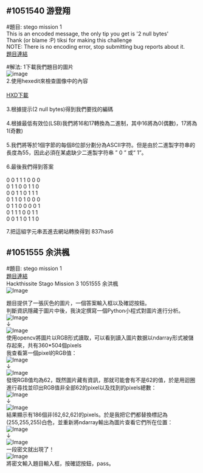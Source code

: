 #1051540 游登翔
---------------------------------------
#題目: stego mission 1<br />
This is an encoded message, the only tip you get is '2 null bytes'<br />
Thank (or blame :P) tiksi for making this challenge<br />
NOTE: There is no encoding error, stop submitting bug reports about it.<br />
[題目連結](https://www.hackthissite.org/missions/playit/stego/1)<br />

#解法:
1下載我們題目的圖片<br />
![image](https://github.com/cislab-yzu/Project1-3_Hackthissite/blob/master/1051540/1.bmp)<br />
2.使用hexedit來檢查圖像中的內容<br /><br />
[HXD下載](https://mh-nexus.de/en/downloads.php?product=HxD20)<br /><br />
3.根據提示(2 null bytes)得到我們要找的編碼 <br /><br />
4.根據最低有效位(LSB)我們將16和17轉換為二進制，其中16將為0(偶數)，17將為1(奇數)<br /><br />
5.我們將等於1個字節的每個8位部分劃分為ASCII字符。但是由於二進製字符串的長度為55，因此必須在某處缺少二進製字符串 ” 0 ” 或“ 1”。<br /><br />
6.最後我們得到答案     <br />                                                                
                                                                           0 0 1 1 1 0 0 0 <br />
                                                                           0 1 1 0 0 1 1 0 <br />
                                                                           0 0 1 1 0 1 1 1 <br />
                                                                           0 1 1 0 1 0 0 0 <br />
                                                                           0 1 1 0 0 0 0 1 <br />
                                                                           0 1 1 1 0 0 1 1 <br />
                                                                           0 0 1 1 0 1 1 0 <br />

7.把這組字元串丟進去網站轉換得到 837has6<br />

#1051555 余洪楓
---------------------------------------
#題目: stego mission 1<br />
[題目連結](https://www.hackthissite.org/missions/playit/stego/3)<br />
 Hackthissite   Stago Mission 3  1051555 余洪楓<br />
 ![Image](https://github.com/cislab-yzu/Project1-3_Hackthissite/blob/master/1051555/p1.png)<br />
 
 題目提供了一張灰色的圖片，一個答案輸入框以及確認按鈕。<br />
 判斷資訊隱藏于圖片中後，我決定撰寫一個Python小程式對圖片進行分析。<br />
 ![Image](https://github.com/cislab-yzu/Project1-3_Hackthissite/blob/master/1051555/p2.png)<br />
                    ↓<br />
 ![Image](https://github.com/cislab-yzu/Project1-3_Hackthissite/blob/master/1051555/p3.png)<br />
 使用opencv將圖片以RGB形式讀取，可以看到讀入圖片数据以ndarray形式被儲存起來，共有360*504個pixels<br />
 我查看第一個pixel的RGB值：<br />
 ![Image](https://github.com/cislab-yzu/Project1-3_Hackthissite/blob/master/1051555/p3.png)<br />
 ↓<br />
 ![Image](https://github.com/cislab-yzu/Project1-3_Hackthissite/blob/master/1051555/p4.png)<br />
 發現RGB值均為62，既然圖片藏有資訊，那就可能會有不是62的值，於是用迴圈進行尋找並印出RGB值非全部62的pixel以及找到的pixels總數：<br />
 ![Image](https://github.com/cislab-yzu/Project1-3_Hackthissite/blob/master/1051555/p5.png)<br />
  ↓<br />
 ![Image](https://github.com/cislab-yzu/Project1-3_Hackthissite/blob/master/1051555/p6.png)<br />
 結果顯示有186個非(62,62,62)的pixels。於是我把它們都替換標記為(255,255,255)白色，並重新將ndarray輸出為圖片查看它們所在位置：<br />
 ![Image](https://github.com/cislab-yzu/Project1-3_Hackthissite/blob/master/1051555/p7.png)<br />
  ↓<br />
  ![Image](https://github.com/cislab-yzu/Project1-3_Hackthissite/blob/master/1051555/p8.png)<br />
  一段密文就出現了！<br />
  ![Image](https://github.com/cislab-yzu/Project1-3_Hackthissite/blob/master/1051555/p9.png)<br />
  將密文輸入題目輸入框，按確認按鈕，pass。<br />




